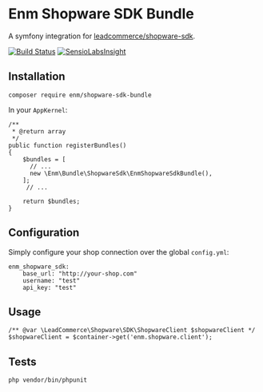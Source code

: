 Enm Shopware SDK Bundle
=======================
A symfony integration for [leadcommerce/shopware-sdk](https://github.com/LeadCommerceDE/shopware-sdk).

[![Build Status](https://travis-ci.org/eosnewmedia/ShopwareSdkBundle.svg?branch=master)](https://travis-ci.org/eosnewmedia/ShopwareSdkBundle)
[![SensioLabsInsight](https://insight.sensiolabs.com/projects/77b8f306-eefe-45a0-8500-c5ca6a7f56a0/mini.png)](https://insight.sensiolabs.com/projects/77b8f306-eefe-45a0-8500-c5ca6a7f56a0)

## Installation

    composer require enm/shopware-sdk-bundle

In your `AppKernel`:

    /**
     * @return array
     */
    public function registerBundles()
    {
        $bundles = [
          // ...
          new \Enm\Bundle\ShopwareSdk\EnmShopwareSdkBundle(),
        ];
         // ...
         
        return $bundles;
    }

## Configuration
Simply configure your shop connection over the global `config.yml`:

    enm_shopware_sdk:
        base_url: "http://your-shop.com"
        username: "test"
        api_key: "test"

## Usage

    /** @var \LeadCommerce\Shopware\SDK\ShopwareClient $shopwareClient */
    $shopwareClient = $container->get('enm.shopware.client');

## Tests

    php vendor/bin/phpunit
